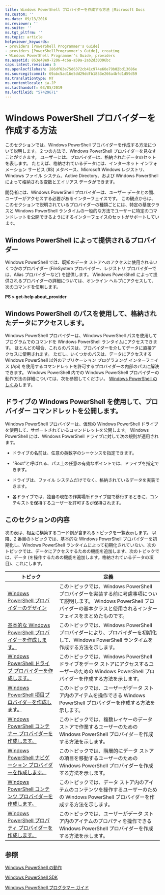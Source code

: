 ```yaml
---
title: Windows PowerShell プロバイダーを作成する方法 |Microsoft Docs
ms.custom: ''
ms.date: 09/13/2016
ms.reviewer: ''
ms.suite: ''
ms.tgt_pltfrm: ''
ms.topic: article
helpviewer_keywords:
- providers [PowerShell Programmer's Guide]
- providers [PowerShellProgrammer's Guide], creating
- Windows PowerShell Programmer's Guide, providers
ms.assetid: 863e48e9-7206-4c6a-a59a-2ab2d30396bc
caps.latest.revision: 5
ms.openlocfilehash: 286df63e75d6372cb41c974e60e79b02bd13686e
ms.sourcegitcommit: 69abc5ad16e5dd29ddfb1853e266a4bfd1d59d59
ms.translationtype: MT
ms.contentlocale: ja-JP
ms.lasthandoff: 03/05/2019
ms.locfileid: "57429671"
---
```

# <a name="how-to-create-a-windows-powershell-provider"></a>Windows PowerShell プロバイダーを作成する方法

このセクションでは、Windows PowerShell プロバイダーを作成する方法について説明します。 2 つの方法で、Windows PowerShell プロバイダーを見なすことができます。 ユーザーには、プロバイダーは、格納されたデータのセットを表します。 たとえば、格納されているデータには、インターネット インフォメーション サービス (IIS) メタベース、Microsoft Windows レジストリ、Windows ファイル システム、Active Directory、および Windows PowerShell によって格納される変数とエイリアス データができます。

開発者には、Windows PowerShell プロバイダーは、ユーザー データとの間、ユーザーがアクセスする必要があるインターフェイスです。 この観点からは、このセクションで説明されているプロバイダーの種類ごとには、特定の基底クラスと Windows PowerShell ランタイムの一般的な方法でユーザーに特定のコマンドレットを公開できるようにするインターフェイスのセットがサポートしています。

## <a name="providers-provided-by-windows-powershell"></a>Windows PowerShell によって提供されるプロバイダー

Windows PowerShell では、既知のデータ ストアへのアクセスに使用されるいくつかのプロバイダー (FileSystem プロバイダー、レジストリ プロバイダーでは、Alias プロバイダーなど) を提供します。 Windows PowerShell によって提供されるプロバイダーの詳細については、オンライン ヘルプにアクセスして、次のコマンドを使用します。

**PS > get-help about_provider**

## <a name="accessing-the-stored-data-using-windows-powershell-paths"></a>Windows PowerShell のパスを使用して、格納されたデータにアクセスします。

Windows PowerShell プロバイダーは、Windows PowerShell パスを使用してプログラムでのコマンドを Windows PowerShell ランタイムにアクセスできます。 ほとんどの場合、これらのパスは、プロバイダーを介してデータに直接アクセスに使用されます。 ただし、いくつかのパスは、データにアクセスする Windows PowerShell 以外のアプリケーション プログラミング インターフェイス (Api) を使用するコマンドレットを許可するプロバイダーの内部のパスに解決できます。 Windows PowerShell 内での Windows PowerShell プロバイダーの動作方法の詳細については、次を参照してください。 [Windows PowerShell のしくみ](http://msdn.microsoft.com/en-us/ced30e23-10af-4700-8933-49873bd84d58)します。

## <a name="exposing-provider-cmdlets-using-windows-powershell-drives"></a>ドライブの Windows PowerShell を使用して、プロバイダー コマンドレットを公開します。

Windows PowerShell プロバイダーは、仮想の Windows PowerShell ドライブを使用して、サポートされているコマンドレットを公開します。 Windows PowerShell には、Windows PowerShell ドライブに対して次の規則が適用されます。

- ドライブの名前は、任意の英数字のシーケンスを指定できます。

- "Root"と呼ばれる、パス上の任意の有効なポイントでは、ドライブを指定できます。

- ドライブは、ファイル システムだけでなく、格納されているデータを実装できます。

- 各ドライブでは、独自の現在の作業場所ドライブ間で移行するときに、コンテキストを保持するユーザーを許可するが保持されます。

## <a name="in-this-section"></a>このセクションの内容

次の表は、相互に構築するコード例が含まれるトピックを一覧表示します。 以降、2 番目のトピックでは、基本的な Windows PowerShell プロバイダーを初期化し、Windows PowerShell ランタイムによって初期化されていない、次のトピックでは、データにアクセスするための機能を追加します、次のトピックでは、データ (を操作するための機能を追加します。格納されているデータの項目)、これにします。

|トピック|定義|
|-----------|----------------|
|[Windows PowerShell プロバイダーのデザイン](./designing-your-windows-powershell-provider.md)|このトピックでは、Windows PowerShell プロバイダーを実装する前に考慮事項について説明します。 Windows PowerShell プロバイダーの基本クラスと使用されるインターフェイスをまとめたものです。|
|[基本的な Windows PowerShell プロバイダーを作成します。](./creating-a-basic-windows-powershell-provider.md)|このトピックでは、Windows PowerShell プロバイダーにより、プロバイダーを初期化して、Windows PowerShell ランタイムを作成する方法を示します。|
|[Windows PowerShell ドライブ プロバイダーを作成します。](./creating-a-windows-powershell-drive-provider.md)|このトピックでは、Windows PowerShell ドライブをデータ ストアにアクセスするユーザーのための Windows PowerShell プロバイダーを作成する方法を示します。|
|[Windows PowerShell 項目プロバイダーを作成します。](./creating-a-windows-powershell-item-provider.md)|このトピックでは、ユーザーがデータ ストア内のアイテムを操作できる Windows PowerShell プロバイダーを作成する方法を示します。|
|[Windows PowerShell コンテナー プロバイダーを作成します。](./creating-a-windows-powershell-container-provider.md)|このトピックでは、複数レイヤーのデータ ストアで作業するユーザーのための Windows PowerShell プロバイダーを作成する方法を示します。|
|[Windows PowerShell ナビゲーション プロバイダーを作成します。](./creating-a-windows-powershell-navigation-provider.md)|このトピックでは、階層的にデータ ストアの項目を移動するユーザーのための Windows PowerShell プロバイダーを作成する方法を示します。|
|[Windows PowerShell コンテンツ プロバイダーを作成します。](./creating-a-windows-powershell-content-provider.md)|このトピックでは、データ ストア内のアイテムのコンテンツを操作するユーザーのための Windows PowerShell プロバイダーを作成する方法を示します。|
|[Windows PowerShell プロパティ プロバイダーを作成します。](./creating-a-windows-powershell-property-provider.md)|このトピックでは、ユーザーがデータ ストア内のアイテムのプロパティを操作できる Windows PowerShell プロバイダーを作成する方法を示します。|

## <a name="see-also"></a>参照

[Windows PowerShell の動作](http://msdn.microsoft.com/en-us/ced30e23-10af-4700-8933-49873bd84d58)

[Windows PowerShell SDK](../windows-powershell-reference.md)

[Windows PowerShell プログラマー ガイド](./windows-powershell-programmer-s-guide.md)